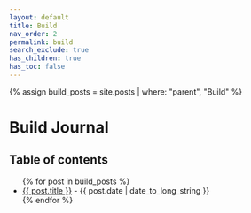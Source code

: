 ```yaml
---
layout: default
title: Build
nav_order: 2
permalink: build
search_exclude: true
has_children: true
has_toc: false
---
```


{% assign build_posts = site.posts | where: "parent", "Build" %}

<h1>Build Journal</h1>

<h2 class="text-delta">Table of contents</h2>

<ul id="markdown-toc">
	{% for post in build_posts %}
	<li>
		<a href="{{ post.url | absolute_url }}">{{ post.title }}</a> 
		- {{ post.date | date_to_long_string }}
	</li>
	{% endfor %}
</ul>


